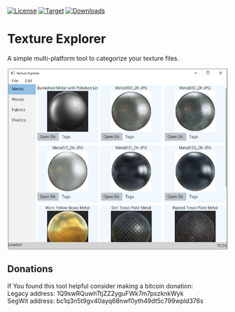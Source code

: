 [![License](https://img.shields.io/badge/license-MIT-blue.svg)](https://github.com/TextureExplorer/blob/master/LICENSE.txt)
[![Target](https://img.shields.io/badge/dynamic/xml?color=%23512bd4&label=target&query=%2F%2FTargetFramework%5B1%5D&url=https%3A%2F%2Fraw.githubusercontent.com%2FCoding-Enthusiast%2FTextureExplorer%2Fmaster%2FSrc%2FTextureExplorer%2FTextureExplorer.csproj&logo=.net)](https://github.com/Coding-Enthusiast/TextureExplorer/blob/master/Src/TextureExplorer/TextureExplorer.csproj)
[![Downloads](https://img.shields.io/github/downloads/Coding-Enthusiast/TextureExplorer/total)](https://github.com/Coding-Enthusiast/TextureExplorer/releases)

# Texture Explorer
A simple multi-platform tool to categorize your texture files. 

![Preview](/Doc/Images/MainPreview.jpg)

## Donations
If You found this tool helpful consider making a bitcoin donation:  
Legacy address: 1Q9swRQuwhTtjZZ2yguFWk7m7pszknkWyk  
SegWit address: bc1q3n5t9gv40ayq68nwf0yth49dt5c799wpld376s